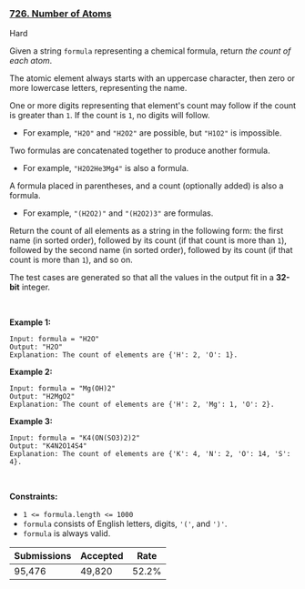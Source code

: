 ### [726. Number of Atoms](https://leetcode.com/problems/number-of-atoms/)

Hard

Given a string `` formula `` representing a chemical formula, return _the count of each atom_.

The atomic element always starts with an uppercase character, then zero or more lowercase letters, representing the name.

One or more digits representing that element's count may follow if the count is greater than `` 1 ``. If the count is `` 1 ``, no digits will follow.

*   For example, `` "H2O" `` and `` "H2O2" `` are possible, but `` "H1O2" `` is impossible.

Two formulas are concatenated together to produce another formula.

*   For example, `` "H2O2He3Mg4" `` is also a formula.

A formula placed in parentheses, and a count (optionally added) is also a formula.

*   For example, `` "(H2O2)" `` and `` "(H2O2)3" `` are formulas.

Return the count of all elements as a string in the following form: the first name (in sorted order), followed by its count (if that count is more than `` 1 ``), followed by the second name (in sorted order), followed by its count (if that count is more than `` 1 ``), and so on.

The test cases are generated so that all the values in the output fit in a __32-bit__ integer.

 

<strong class="example">Example 1:</strong>

```
Input: formula = "H2O"
Output: "H2O"
Explanation: The count of elements are {'H': 2, 'O': 1}.
```

<strong class="example">Example 2:</strong>

```
Input: formula = "Mg(OH)2"
Output: "H2MgO2"
Explanation: The count of elements are {'H': 2, 'Mg': 1, 'O': 2}.
```

<strong class="example">Example 3:</strong>

```
Input: formula = "K4(ON(SO3)2)2"
Output: "K4N2O14S4"
Explanation: The count of elements are {'K': 4, 'N': 2, 'O': 14, 'S': 4}.
```

 

__Constraints:__

*   `` 1 <= formula.length <= 1000 ``
*   `` formula `` consists of English letters, digits, `` '(' ``, and `` ')' ``.
*   `` formula `` is always valid.

| Submissions    | Accepted     | Rate   |
| -------------- | ------------ | ------ |
| 95,476 | 49,820 | 52.2% |